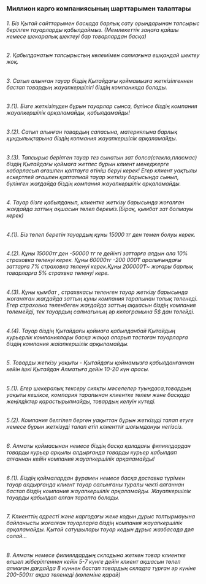 ### Миллион карго компаниясының шарттарымен талаптары

###### 1. Біз Қытай сайттарымен басқада барлық сату орындарынан тапсырыс берілген тауарларды қабылдаймыз. (Мемлекеттік заңаға қайшы немесе шекаралық шектеуі бар товарлардан басқа)


###### 2. Қабылданатын тапсырыстың көлемімен салмағына ешқандай шектеу жоқ.

###### 3. Сатып алынған тауар біздің Қытайдағы қоймамызға жеткізілгеннен бастап товардың жауапкершілігі біздің компанияда болады. 
###### 3.(1). Бізге жеткізілуден бұрын тауарлар сынса, бүлінсе біздің компания жауапкершілік арқаламайды, қабылдамайды!

###### 3.(2). Сатып алынған товардың сапасына, материялына барлық құндылықтарына біздің копмания жауапкершілік арқаламайды.

###### 3.(3). Тапсырыс берілген тауар тез сынатын зат болса(стекло,пласмас) біздің Қытайдағы қоймаға жетпес бұрын клиент менеджерге хабарласып ағашпен қаптауға өтініш беруі керек! Егер клиент уақтылы ескертпей ағашпен қапталмай тауар жеткізу барысында сынып, бүлінген жағдайда біздің компания жауапкершілік арқаламайды.


###### 4. Тауар бізге қабылданып, клиентке жеткізу барысында жоғалған жағдайда заттың ақшасын төлеп береміз.(Бірақ, қымбат зат болмауы керек)

###### 4.(1). Біз төлеп беретін тауардың құны 15000 тг ден төмен болуы керек. 

###### 4.(2). Құны 15000тг ден -50000 тг ге дейінгі заттарға алдын ала 10% страховка төленуі керек. Құны 60000тг -200 000₸ аралығындағы заттарға 7% страховка төленуі керек.Құны 200000₸~ жоғары барлық товарларға 5% страхвка төленуі кере.

###### 4.(3). Құны қымбат , страхвкасы төленген тауар жеткізу барысында жоғанлған жағдайда заттың құны компания тарапынан толық төленеді. Егер страховка төленбеген жағдайда заттың ақшасын біздің компания төлемейді, тек тауардың салмағының әр килограмына 5$ дан төлейді.

###### 4.(4). Тауар біздің Қытайдағы қоймаға қабылданбай Қытайдың курьерлік компаниялары басқа жаққа апарып тастаған тауарларға біздің компания жаіапкершілік арқыламайды.

###### 5. Товарды жеткізу уақыты - Қытайдағы қоймамызға қабылданғаннан кейін ішкі Қытайдан Алматыға дейін 10-20 күн арасы.

###### 5.(1). Егер шекералық тексеру сияқты мәселелер туындаса,товардың уақыты кешіксе, компария тарапынан клиентке төлем және басқада жеңілдіктер қарастырылмайды, товардың келуін күтеді.

###### 5.(2). Компания белгілеп берген уақыттан бұрын жеткізуді талап етуге немесе бұрын жеткізуді талап етіп клиенттіғ шағымдануы негізсіз.


###### 6. Алматы қоймасынан немесе біздің басқа қаладағы филиялдардан товарды курьер арқылы алдырғанда товарды курьер қабылдап алғаннан кейін компания жауапкершілік арқаламайды!

###### 6.(1). Біздің қоймалардан фурамен немесе басқа доставка түрімен тауар алдырғанда клиент тауар салынғаны туралы чекті алғаннан бастап біздің компания жауапкершілік арқаламайды. Жауапкершілік тауарды қабылдап алған тарапта болады. 


###### 7. Клиенттің адресті және каргодағы жеке кодын дұрыс толтырмауына байланысты жоғалған тауарларға біздің компания жауапкершілік арқаламайды. Қытай сатушылары тауар кодын дұрыс жазбасада дәл солай…

###### 8. Алматы немесе филиялдардың складына жеткен товар клиентке өлшеп жіберілгеннен кейін 5-7 күнге дейін клиент ақшасын төлеп алмаған дағдайда 8 күннен бастап товардың складта тұрған  әр күніне 200-500тг ақша төленеді (көлеміне қарай)
